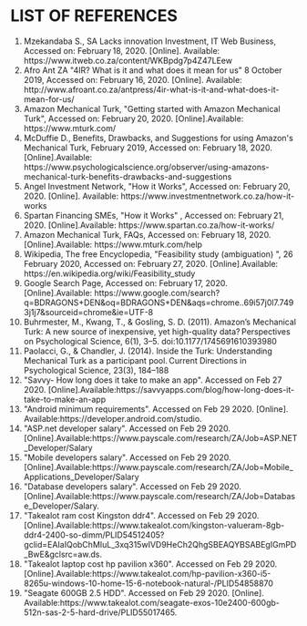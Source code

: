 # LIST OF REFERENCES
<ol>
<li>Mzekandaba S., SA Lacks innovation Investment, IT Web Business, Accessed on: February 18, 2020. [Online]. Available: https://www.itweb.co.za/content/WKBpdg7p4Z47LEew </li>
<li>Afro Ant ZA "4IR? What is it and what does it mean for us" 8 October 2019, Accessed on: February 16, 2020. [Online]. Available: http://www.afroant.co.za/antpress/4ir-what-is-it-and-what-does-it-mean-for-us/ </li>
<li>Amazon Mechanical Turk, "Getting started with Amazon Mechanical Turk", Accessed on: February 20, 2020. [Online].Available: https://www.mturk.com/ </li>
<li>McDuffie D., Benefits, Drawbacks, and Suggestions for using Amazon's Mechanical Turk, February 2019, Accessed on: February 18, 2020. [Online].Available: https://www.psychologicalscience.org/observer/using-amazons-mechanical-turk-benefits-drawbacks-and-suggestions </li>
<li>Angel Investment Network, "How it Works",  Accessed on: February 20, 2020. [Online]. Available: https://www.investmentnetwork.co.za/how-it-works </li>
<li>Spartan Financing SMEs, "How it Works" , Accessed on: February 21, 2020. [Online].Available: https://www.spartan.co.za/how-it-works/ </li>
<li>Amazon Mechanical Turk, FAQs,  Accessed on: February 18, 2020. [Online].Available: https://www.mturk.com/help</li>
<li>Wikipedia, The free Encyclopedia, "Feasibility study (ambiguation) ", 26 February 2020, Accessed on: February 27, 2020. [Online].Available: https://en.wikipedia.org/wiki/Feasibility_study </li>
<li>Google Search Page, Accessed on: February 17, 2020. [Online].Available: https://www.google.com/search?q=BDRAGONS+DEN&oq=BDRAGONS+DEN&aqs=chrome..69i57j0l7.7493j1j7&sourceid=chrome&ie=UTF-8 </li>
<li>Buhrmester, M., Kwang, T., & Gosling, S. D. (2011). Amazon’s Mechanical Turk: A new source of inexpensive, yet high-quality data? Perspectives on Psychological Science, 6(1), 3–5. doi:10.1177/1745691610393980 </li>
<li>Paolacci, G., & Chandler, J. (2014). Inside the Turk: Understanding Mechanical Turk as a participant pool. Current Directions in Psychological Science, 23(3), 184–188</li>
<li>"Savvy- How long does it take to make an app". Accessed on Feb 27 2020. [Online].Available:https://savvyapps.com/blog/how-long-does-it-take-to-make-an-app</li>
<li>"Android minimum requirements". Accessed on Feb 29 2020. [Online]. Available:https://developer.android.com/studio. </li>
<li>"ASP.net developer salary". Accessed on Feb 29 2020. [Online].Available:https://www.payscale.com/research/ZA/Job=ASP.NET_Developer/Salary </li>
<li>"Mobile developers salary". Accessed on Feb 29 2020. [Online].Available:https://www.payscale.com/research/ZA/Job=Mobile_Applications_Developer/Salary </li>
<li>"Database developers salary". Accessed on Feb 29 2020. [Online].Available:https://www.payscale.com/research/ZA/Job=Database_Developer/Salary. </li>
<li>"Takealot ram cost Kingston ddr4". Accessed on Feb 29 2020. [Online].Available:https://www.takealot.com/kingston-valueram-8gb-ddr4-2400-so-dimm/PLID54512405?gclid=EAIaIQobChMIuL_3xq315wIVD9HeCh2QhgSBEAQYBSABEgIGmPD_BwE&gclsrc=aw.ds. </li>
<li>"Takealot laptop cost hp pavilion x360". Accessed on Feb 29 2020. [Online].Available:https://www.takealot.com/hp-pavilion-x360-i5-8265u-windows-10-home-15-6-notebook-natural-/PLID54858870 </li>
<li>"Seagate 600GB 2.5 HDD". Accessed on Feb 29 2020. [Online]. Available:https://www.takealot.com/seagate-exos-10e2400-600gb-512n-sas-2-5-hard-drive/PLID55017465.</li>
</ol>